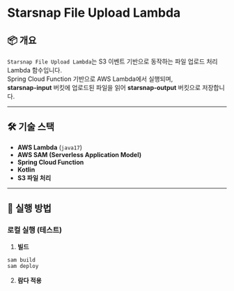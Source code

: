 # Starsnap File Upload Lambda

## 📦 개요

`Starsnap File Upload Lambda`는 S3 이벤트 기반으로 동작하는 파일 업로드 처리 Lambda 함수입니다.  
Spring Cloud Function 기반으로 AWS Lambda에서 실행되며,  
**starsnap-input** 버킷에 업로드된 파일을 읽어 **starsnap-output** 버킷으로 저장합니다.

---

## 🛠️ 기술 스택

- **AWS Lambda** (`java17`)
- **AWS SAM (Serverless Application Model)**
- **Spring Cloud Function**
- **Kotlin**
- **S3 파일 처리**

---

## 🚀 실행 방법

### 로컬 실행 (테스트)

1. **빌드**

```bash
sam build
sam deploy
```

2. **람다 적용**
